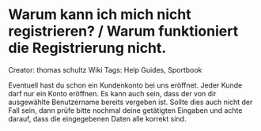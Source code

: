 # Warum kann ich mich nicht registrieren? / Warum funktioniert die Registrierung nicht.

Creator: thomas schultz
Wiki Tags: Help Guides, Sportbook

Eventuell hast du schon ein Kundenkonto bei uns eröffnet. Jeder Kunde darf nur ein Konto eröffnen. Es kann auch sein, dass der von dir ausgewählte Benutzername bereits vergeben ist. Sollte dies auch nicht der Fall sein, dann prüfe bitte nochmal deine getätigten Eingaben und achte darauf, dass die eingegebenen Daten alle korrekt sind.